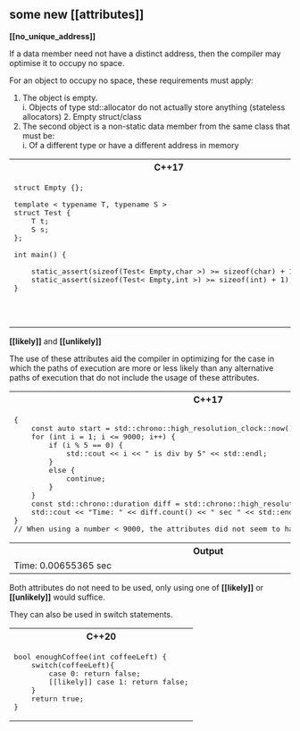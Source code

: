 some new [[attributes]]
---


**[[no_unique_address]]**

If a data member need not have a distinct address, then the compiler may optimise it to occupy no space.  
  
For an object to occupy no space, these requirements must apply:
1. The object is empty.  
   i. Objects of type std::allocator do not actually store anything (stateless allocators)
   2. Empty struct/class 
2. The second object is a non-static data member from the same class that must be:  
     i. Of a different type or have a different address in memory
  
<table>
<tr>
<th>
C++17
</th>
<th>
C++20
</th>
</tr>
<tr>
<td  valign="top">

<pre lang="cpp">
struct Empty {}; 
 
template < typename T, typename S >
struct Test {
    T t;
    S s;
};

int main() {

    static_assert(sizeof(Test< Empty,char >) >= sizeof(char) + 1); // 2
    static_assert(sizeof(Test< Empty,int >) >= sizeof(int) + 1);   // 8
}
</pre>
</td>
<td  valign="top">

<pre lang="cpp">
struct Empty {}; 
 
template < typename T, typename S >
struct Test {
    [[no_unique_address]] T t;
    [[no_unique_address]] S s;
};

int main() {
    // Different type of objects 
    static_assert(sizeof(Test< Empty,char >) == sizeof(char)); // 1
    static_assert(sizeof(Test< Empty,int >) == sizeof(int));   // 4

    // Same objects
    static_assert(sizeof(Test< Empty,Empty >) == 2);   
}
</pre>
</td>
</tr>

</table>

  
**[[likely]]** and **[[unlikely]]**

The use of these attributes aid the compiler in optimizing for the case in which the paths of execution
are more or less likely than any alternative paths of execution that do not include the usage of these attributes.
<table>
<tr>
<th>
C++17
</th>
<th>
C++20
</th>
</tr>
<tr>
<td  valign="top">

<pre lang="cpp">
{
    const auto start = std::chrono::high_resolution_clock::now();
    for (int i = 1; i <= 9000; i++) {
        if (i % 5 == 0) {
            std::cout << i << " is div by 5" << std::endl;
        }
        else {
            continue;
        }
    }
    const std::chrono::duration<double> diff = std::chrono::high_resolution_clock::now() - start;
    std::cout << "Time: " << diff.count() << " sec " << std::endl;
}
// When using a number < 9000, the attributes did not seem to have much of an impact
</pre>
</td>
<td  valign="top">

<pre lang="cpp">
{
    const auto start = std::chrono::high_resolution_clock::now();
    for (int i = 1; i <= 9000; i++) {
        if (i % 5 == 0) [[unlikely]] {
            std::cout << i << " is div by 5" << std::endl;
        }
        else [[likely]] {
            continue;
        }
    }
    const std::chrono::duration<double> diff = std::chrono::high_resolution_clock::now() - start;
    std::cout << "Time: " << diff.count() << " sec " << std::endl;
}

</pre>
</td>
</tr>

<tr>
<th>
Output
</th>
<th>
Output
</th>
</tr>

<tr>
<td  valign="top">
Time: 0.00655365 sec 
</td>
<td  valign="top">
Time: 0.00608944 sec  
</td>
</tr>

</table>

Both attributes do not need to be used, only using one of **[[likely]]** or **[[unlikely]]** would suffice.  
  
They can also be used in switch statements.  

<table>
<tr>
<th>
C++20
</th>
</tr>
<tr>

<td  valign="top">
<pre lang="cpp">
bool enoughCoffee(int coffeeLeft) {
    switch(coffeeLeft){
        case 0: return false;
        [[likely]] case 1: return false;
    }
    return true;
}
</pre>
</td>
</tr>

</table>
